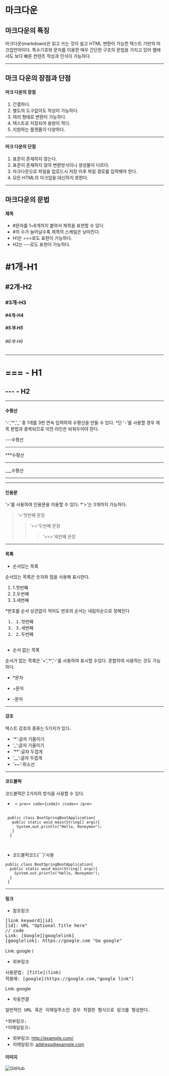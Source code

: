 마크다운
==============================
마크다운의 특징
-------------------------------
마크다운(markdown)은 읽고 쓰는 것이 쉽고 HTML 변환이 가능한 텍스트 기반의 마크업언어이다. 특수기호와 문자를 이용한 매우 간단한 구조의 문법을 가지고 있어 웹에서도 보다 빠른 컨텐츠 작성과 인식이 가능하다.

---
마크 다운의 장점과 단점
------------------------
#### 마크 다운의 장점
1. 간결하다.
2. 별도의 도구없이도 작성이 가능하다.
3. 여러 형태로 변환이 가능하다.
4. 텍스트로 저장되어 용량이 적다.
5. 지원하는 플랫폼이 다양하다.
---
#### 마크 다운의 단점
1. 표준이 존재하지 않는다.
2. 표준이 존재하지 않아 변환방식이나 생성물이 다르다.
3. 마크다운으로 파일을 업로드시 저장 이후 파일 경로를 입력해야 한다.
4. 모든 HTML의 마크업을 대신하지 못한다.
---
마크다운의 문법
---------------------------
#### 제목
* #문자를 1~6개까지 붙여서 제목을 표현할 수 있다.
* #의 수가 늘어날수록 제목의 스케일은 낮아진다.
* H1은 ===로도 표현이 가능하다.
* H2는 ---로도 표현이 가능하다.
# #1개-H1
## #2개-H2
### #3개-H3
#### #4개-H4
##### #5개-H5
###### #6개-H6
---
=== - H1
============
--- - H2
----------------
---
#### 수평선
'-','*','_' 중 1개를 3번 연속 입력하여 수평선을 만들 수 있다.
*단 '-'를 사용할 경우 제목 문법과 중복되므로 이전 라인은 비워두어야 한다.

---수평선

---
***수평선
***
___수평선
___

----
#### 인용문
'>'를 사용하여 인용문을 이용할 수 있다.
*'>'는 3개까지 가능하다.
> '>'첫번째 문장
>> '>>'두번째 문장
>>> '>>>'세번째 문장
---
#### 목록
* 순서있는 목록

순서있는 목록은 숫자와 점을 사용해 표시한다.
 1. 1.첫번쨰
 2. 2.두번째
 3. 3.세번째
 
*번호를 순서 상관없이 적어도 번호의 순서는 내림차순으로 정해진다
<pre>
 1. 1.첫번째
 3. 3.세번째
 2. 2.두번째
 </pre>
 * 순서 없는 목록
 
 순서가 없는 목록은 '+','*','-'를 사용하여 표시할 수있다.
 혼합하여 사용하는 것도 가능하다.
 
  * *문자
  + +문자
  - -문자
  ---
  #### 강조    
  
   텍스트 강조의 종류는 5가지가 있다.   
  * '*':글자 기울이기   
  * '_':글자 기울이기   
  * '**':글자 두껍게   
  * '__':글자 두껍게   
  * '~~':취소선   
  ---
  #### 코드블럭
  코드블럭은 2가지의 방식을 사용할 수 있다.
* <code> < pre>< code>{code}< /code>< /pre> </code>
 <pre>
 <code>
 public class BootSpringBootApplication{
   public static woid main(String[] args){
     System.out.println("Hello, Honeymon");
   }
  }
  </code>
  </pre>
 * 코드블럭코드(```)'사용
 ```
 public class BootSpringBootApplication{
   public static woid main(String[] args){
     System.out.println("Hello, Honeymon");
   }
  }
  ```
  ---
#### 링크
* 참조링크
<pre>
[link keyword][id]
[id]: URL "Optional Title here"
// code
Link: [Google][googlelink]
[googlelink]: https://google.com "Go google"
</pre>
Link: googleㅣ
* 외부링크
<pre>
사용문법: [Title](link)
적용예: [google](https://google.com,"google link")
</pre>
Link: google
* 자동연결
<pre>
일반적인 URL 혹은 이메일주소인 경우 적절한 형식으로 링크를 형성한다.

*외부링크: <http:// example.com/>
*이메일링크: <address@example.com>
</pre>
* 외부링크: http://example.com/
* 이메일링크: address@example.com
#### 이미지
![GitHub](https://user-images.githubusercontent.com/132043249/235339618-f9c91622-e56c-4795-864b-3cc45791a5be.jpeg)
